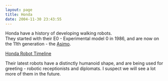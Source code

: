 ```yaml
---
layout: page
title: Honda
date: 2004-11-30 23:43:55
---
```

<p>Honda have a history of developing walking robots.
<br/>They started with their E0 - Experimental model 0 in 1986, and are now on the 11th generation - the <a href="/wiki/asimo.html" title="Asimo">Asimo</a>.
</p>
<p><a  href="http://world.honda.com/ASIMO/history/" rel="external" target="_blank">Honda Robot Timeline</a>
</p>
<p>Their latest robots have a distinctly humanoid shape, and are being used for greeting - robotic receptionists and diplomats. I suspect we will see a lot more of them in the future.
</p>
